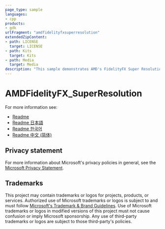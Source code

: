 ```yaml
---
page_type: sample
languages:
- cpp
products:
- gdk
urlFragment: "amdfidelityfxsuperresolution"
extendedZipContent:
- path: LICENSE
  target: LICENSE
- path: Kits
  target: Kits
- path: Media
  target: Media
description: "This sample demonstrates AMD's FidelityFX Super Resolution (FSR) algorithm."
---
```


# AMDFidelityFX_SuperResolution

For more information see: 
- [Readme](https://github.com/microsoft/Xbox-GDK-Samples/blob/main/Samples/Graphics/AMDFidelityFX_SuperResolution/readme_en-us.md)
- [Readme 日本語](https://github.com/microsoft/Xbox-GDK-Samples/blob/main/Samples/Graphics/AMDFidelityFX_SuperResolution/readme_ja-jp.md)
- [Readme 한국어](https://github.com/microsoft/Xbox-GDK-Samples/blob/main/Samples/Graphics/AMDFidelityFX_SuperResolution/readme_ko-kr.md)
- [Readme 中文 (简体)](https://github.com/microsoft/Xbox-GDK-Samples/blob/main/Samples/Graphics/AMDFidelityFX_SuperResolution/readme_zh-cn.md)

## Privacy statement

For more information about Microsoft's privacy policies in general, see the [Microsoft Privacy Statement](https://privacy.microsoft.com/privacystatement/).

## Trademarks

This project may contain trademarks or logos for projects, products, or services. Authorized use of Microsoft trademarks or logos is subject to and must follow [Microsoft's Trademark & Brand Guidelines](https://www.microsoft.com/en-us/legal/intellectualproperty/trademarks/usage/general). Use of Microsoft trademarks or logos in modified versions of this project must not cause confusion or imply Microsoft sponsorship. Any use of third-party trademarks or logos are subject to those third-party's policies.
